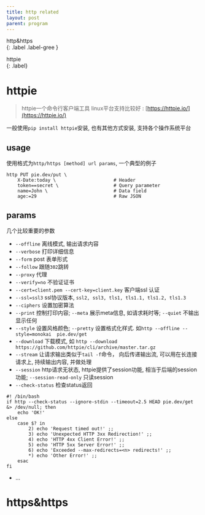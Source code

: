 ```yaml
---
title: http related
layout: post
parent: program
---
```


http&https  
{: .label .label-gree }

httpie  
{: .label}

# httpie

> httpie一个命令行客户端工具 linux平台支持比较好 : [https://httpie.io/](https://httpie.io/)  

一般使用`pip install httpie`安装, 也有其他方式安装, 支持各个操作系统平台  

## usage

使用格式为`http/https [method] url params`, 一个典型的例子  

```shell
http PUT pie.dev/put \
    X-Date:today \                     # Header
    token==secret \                    # Query parameter
    name=John \                        # Data field
    age:=29                            # Raw JSON
```

## params

几个比较重要的参数  

- `--offline` 离线模式, 输出请求内容
- `--verbose` 打印详细信息
- `--form` post 表单形式
- `--follow` 跟随`302`跳转
- `--proxy` 代理
- `--verify=no` 不验证证书
- `--cert=client.pem --cert-key=client.key` 客户端ssl 认证
- `--ssl=ssl3` ssl协议版本, `ssl2, ssl3, tls1, tls1.1, tls1.2, tls1.3`  
- `--ciphers` 设置加密算法
- `--print` 控制打印内容; `--meta` 展示meta信息, 如请求耗时等; `--quiet` 不输出显示任何
- `--style` 设置风格颜色; `--pretty` 设置格式化样式. 如`http --offline --style=monokai  pie.dev/get`
- `--download` 下载模式, 如 `http --download https://github.com/httpie/cli/archive/master.tar.gz`
- `--stream` 让请求输出类似于`tail -f`命令， 向后传递输出流, 可以用在长连接请求上, 持续输出内容, 并做处理
- `--session` http请求无状态, httpie提供了session功能, 相当于后端的session功能; `--session-read-only` 只读session
- `--check-status` 检查status返回

```shell
#! /bin/bash
if http --check-status --ignore-stdin --timeout=2.5 HEAD pie.dev/get &> /dev/null; then
    echo 'OK!'
else
    case $? in
        2) echo 'Request timed out!' ;;
        3) echo 'Unexpected HTTP 3xx Redirection!' ;;
        4) echo 'HTTP 4xx Client Error!' ;;
        5) echo 'HTTP 5xx Server Error!' ;;
        6) echo 'Exceeded --max-redirects=<n> redirects!' ;;
        *) echo 'Other Error!' ;;
    esac
fi
```
- ...

# https&https



